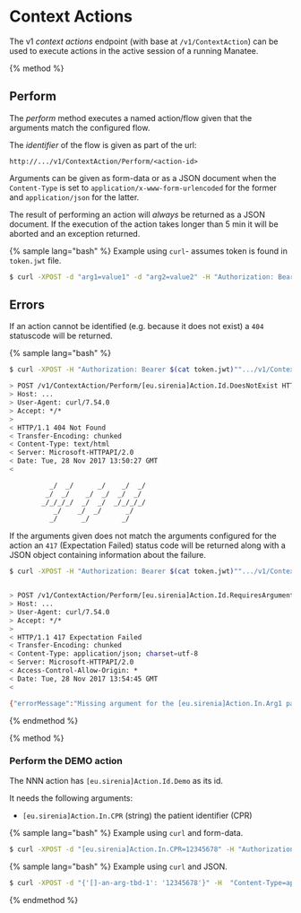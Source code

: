 # Context Actions

The v1 *context actions* endpoint (with base at `/v1/ContextAction`)  can be used to execute actions in the active session of a running Manatee.

{% method %}
## Perform

The *perform* method executes a named action/flow given that the arguments match the configured flow.

The *identifier* of the flow is given as part of the url:

```
http://.../v1/ContextAction/Perform/<action-id>
```

Arguments can be given as form-data or as a JSON document when the `Content-Type` is set to `application/x-www-form-urlencoded` for the former and  `application/json` for the latter.

The result of performing an action will *always* be returned as a JSON document. If the execution of the action takes longer than 5 min it will be aborted and an exception returned.

{% sample lang="bash" %}
Example using `curl`- assumes token is found in `token.jwt` file.

```bash
$ curl -XPOST -d "arg1=value1" -d "arg2=value2" -H "Authorization: Bearer $(cat token.jwt)"".../v1/ContextAction/Perform/[eu.sirenia]Action.Id.Random"
```

## Errors

If an action cannot be identified (e.g. because it does not exist) a `404` statuscode will be returned.

{% sample lang="bash" %}
```bash
$ curl -XPOST -H "Authorization: Bearer $(cat token.jwt)"".../v1/ContextAction/Perform/[eu.sirenia]Action.Id.DoesNotExist" -v

> POST /v1/ContextAction/Perform/[eu.sirenia]Action.Id.DoesNotExist HTTP/1.1
> Host: ...
> User-Agent: curl/7.54.0
> Accept: */*
>
< HTTP/1.1 404 Not Found
< Transfer-Encoding: chunked
< Content-Type: text/html
< Server: Microsoft-HTTPAPI/2.0
< Date: Tue, 28 Nov 2017 13:50:27 GMT
<

          _/  _/      _/    _/  _/
         _/  _/    _/  _/  _/  _/
        _/_/_/_/  _/  _/  _/_/_/_/
           _/    _/  _/      _/
          _/      _/        _/

```

If the arguments given does not match the arguments configured for the action an `417` (Expectation Failed) status code will be returned along with a JSON object containing information about the failure.

```bash
$ curl -XPOST -H "Authorization: Bearer $(cat token.jwt)"".../v1/ContextAction/Perform/[eu.sirenia]Action.Id.RequiresArguments" -v


> POST /v1/ContextAction/Perform/[eu.sirenia]Action.Id.RequiresArguments HTTP/1.1
> Host: ...
> User-Agent: curl/7.54.0
> Accept: */*
>
< HTTP/1.1 417 Expectation Failed
< Transfer-Encoding: chunked
< Content-Type: application/json; charset=utf-8
< Server: Microsoft-HTTPAPI/2.0
< Access-Control-Allow-Origin: *
< Date: Tue, 28 Nov 2017 13:54:45 GMT
<

{"errorMessage":"Missing argument for the [eu.sirenia]Action.In.Arg1 parameter in request","fullException":null,"errors":null}
```
{% endmethod %}

{% method %}
### Perform the DEMO action

The NNN action has `[eu.sirenia]Action.Id.Demo` as its id. 

It needs the following arguments:

 * `[eu.sirenia]Action.In.CPR` (string) the patient identifier (CPR)


{% sample lang="bash" %}
Example using `curl` and form-data.

```bash
$ curl -XPOST -d "[eu.sirenia]Action.In.CPR=12345678" -H "Authorization: Bearer $(cat token.jwt)" ".../v1/ContextAction/Perform/[eu.sirenia]Action.Id.Demo"
```

{% sample lang="bash" %}
Example using `curl` and JSON.

```bash
$ curl -XPOST -d "{'[]-an-arg-tbd-1': '12345678'}" -H  "Content-Type=application/json" -H "Authorization: Bearer $(cat token.jwt)" ".../v1/ContextAction/Perform/[eu.sirenia]Action.Id.Demo"
```

{% endmethod %}
